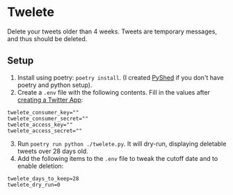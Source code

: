 # Twelete
Delete your tweets older than 4 weeks. Tweets are temporary messages, and thus should be deleted.


## Setup

1. Install using poetry: `poetry install`. (I created [PyShed](https://github.com/svandragt/pyshed) if you don't have poetry and python setup).
2. Create a `.env` file with the following contents. Fill in the values after [creating a Twitter App](https://developer.twitter.com/en/apps):
```
twelete_consumer_key=""
twelete_consumer_secret=""
twelete_access_key=""
twelete_access_secret=""
```
3. Run `poetry run python ./twelete.py`. It will dry-run, displaying deletable tweets over 28 days old.
4. Add the following items to the `.env` file to tweak the cutoff date and to enable deletion:
```
twelete_days_to_keep=28
twelete_dry_run=0
```

